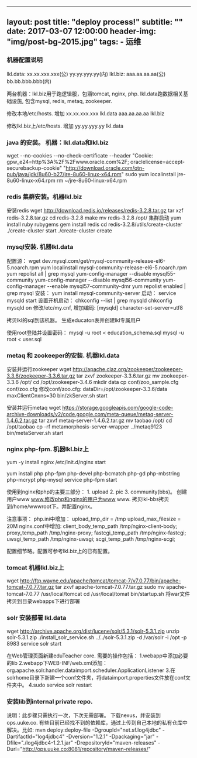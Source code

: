 
---
layout:     post
title:      "deploy process!"
subtitle:   ""
date:       2017-03-07 12:00:00
header-img: "img/post-bg-2015.jpg"
tags:
    - 运维
---

### 机器配置说明

lkl.data: xx.xx.xxx.xxx(公) yy.yy.yyy.yy(内)
lkl.biz: aaa.aa.aa.aa(公) bb.bb.bbb.bbb(内)

两台机器：lkl.biz用于跑逻辑服，包涵tomcat, nginx, php.
lkl.data跑数据相关基础设施, 包含mysql, redis, metaq, zookeeper.

修改本地/etc/hosts. 增加
xx.xx.xxx.xxx  lkl.data
aaa.aa.aa.aa   lkl.biz

 修改lkl.biz上/etc/hosts. 增加
yy.yy.yyy.yy lkl.data



### java 的安装。 机器：lkl.data和lkl.biz
wget --no-cookies --no-check-certificate --header "Cookie: gpw_e24=http%3A%2F%2Fwww.oracle.com%2F; oraclelicense=accept-securebackup-cookie" "http://download.oracle.com/otn-pub/java/jdk/8u60-b27/jre-8u60-linux-x64.rpm"
sudo yum localinstall jre-8u60-linux-x64.rpm
rm ~/jre-8u60-linux-x64.rpm

### redis 集群安装。机器lkl.biz

安装redis
wget http://download.redis.io/releases/redis-3.2.8.tar.gz
tar xzf redis-3.2.8.tar.gz
cd redis-3.2.8
make
mv redis-3.2.8 /opt/
集群启动
yum install ruby rubygems
gem install redis
cd redis-3.2.8/utils/create-cluster
./create-cluster start
./create-cluster create

### mysql安装. 机器lkl.data

配置源：
wget dev.mysql.com/get/mysql-community-release-el6-5.noarch.rpm
yum localinstall mysql-community-release-el6-5.noarch.rpm
yum repolist all | grep mysql
yum-config-manager --disable mysql55-community
yum-config-manager --disable mysql56-community
yum-config-manager --enable mysql57-community-dmr
yum repolist enabled | grep mysql
安装：
yum install mysql-community-server
启动：
service mysqld start
设置开机启动：
chkconfig --list | grep mysqld
chkconfig mysqld on
修改/etc/my.cnf, 增加编码:
[mysqld]
character-set-server=utf8

拷贝lkl的sql到该机器。
生成educaton表并创建lkl专属用户

使用root登陆并设置密码：
mysql -u root < education_schema.sql
mysql -u root < user.sql



### metaq 和 zookeeper的安装. 机器lkl.data

安装并运行zookeeper
wget http://apache.claz.org/zookeeper/zookeeper-3.3.6/zookeeper-3.3.6.tar.gz
tar zxvf zookeeper-3.3.6.tar.gz
mv zookeeper-3.3.6 /opt/
cd  /opt/zookeeper-3.4.6
mkdir data
cp conf/zoo_sample.cfg  conf/zoo.cfg
修改conf/zoo.cfg:
dataDir=/opt/zookeeper-3.3.6/data
maxClientCnxns=30
bin/zkServer.sh start

安装并运行metaq
wget https://storage.googleapis.com/google-code-archive-downloads/v2/code.google.com/meta-queue/metaq-server-1.4.6.2.tar.gz
tar zxvf metaq-server-1.4.6.2.tar.gz
mv taobao /opt/
cd /opt/taobao
cp -rf  metamorphosis-server-wrapper ../metaq9123
bin/metaServer.sh start


### nginx php-fpm. 机器lkl.biz上

yum -y install nginx
/etc/init.d/nginx start

yum install php php-fpm php-devel php-bcmatch php-gd php-mbstring php-mcrypt php-mysql
service php-fpm start

使用到nginx和php的主要三部分： 1. upload 2. pic 3. community(bbs)。
创建用户www www.修改php和nginx的用户为www www.
拷贝lkl-bbs拷贝到/home/wwwroot下。并配置nginx。 

注意事项：
php.ini中增加：
upload_tmp_dir = /tmp
upload_max_filesize = 20M
nginx.conf中增加:
client_body_temp_path /tmp/nginx-client-body;
proxy_temp_path /tmp/nginx-proxy;
fastcgi_temp_path /tmp/nginx-fastcgi;
uwsgi_temp_path /tmp/nginx-uwsgi;
scgi_temp_path /tmp/nginx-scgi;


配置细节略。配置可参考lkl.biz上的已有配置。

### tomcat 机器lkl.biz上

wget http://ftp.wayne.edu/apache/tomcat/tomcat-7/v7.0.77/bin/apache-tomcat-7.0.77.tar.gz
tar zxvf apache-tomcat-7.0.77.tar.gz
sudo mv apache-tomcat-7.0.77 /usr/local/tomcat
cd /usr/local/tomat
bin/startup.sh
将war文件拷贝到目录webapps下进行部署


### solr 安装部署 lkl.data
wget http://archive.apache.org/dist/lucene/solr/5.3.1/solr-5.3.1.zip
unzip solr-5.3.1.zip
./install_solr_service.sh ../../solr-5.3.1.zip -d /var/solr -i /opt -p 8983
service solr start

在Web管理页面新建eduTeacher core. 需要的操作包括：
1.webapp中添加必要的lib
2.webapp下WEB-INF/web.xml添加：
	<listener>
    <listener-class>org.apache.solr.handler.dataimport.scheduler.ApplicationListener</listener-class>
  </listener>
3.在solrhome目录下新建一个conf文件夹，将dataimport.properties文件放在conf文件夹中。
4.sudo service solr restart


### 安装lib到internal private repo. 
说明：此步骤只需执行一次，下次无需部署。
下载nexus，并安装到ops.uuke.co. 有些目前已经找不到的依赖库，通过上传到自己本地的私有仓库中解决。比如:
mvn deploy:deploy-file -DgroupId="net.sf.log4jdbc" -DartifactId="log4jdbc4" -Dversion="1.2.1" -Dpackaging="jar" -Dfile="./log4jdbc4-1.2.1.jar" -DrepositoryId="maven-releases" -Durl="http://ops.uuke.co:8081/repository/maven-releases/"

